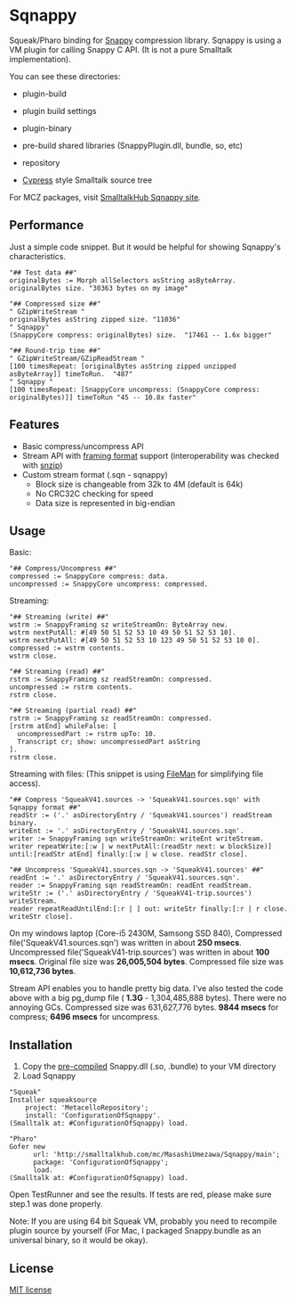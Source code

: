Sqnappy
=======

Squeak/Pharo binding for [Snappy](https://code.google.com/p/snappy/ "Snappy") compression library.
Sqnappy is using a VM plugin for calling Snappy C API. (It is not a pure Smalltalk implementation).

You can see these directories:

- plugin-build
 + plugin build settings
- plugin-binary
 + pre-build shared libraries (SnappyPlugin.dll, bundle, so, etc)
- repository
 + [Cypress](https://github.com/CampSmalltalk/Cypress) style Smalltalk source tree

For MCZ packages, visit [SmalltalkHub Sqnappy site](http://smalltalkhub.com/#!/~MasashiUmezawa/Sqnappy).

## Performance ##
Just a simple code snippet. But it would be helpful for showing Sqnappy's characteristics.

```Smalltalk
"## Test data ##"
originalBytes := Morph allSelectors asString asByteArray.
originalBytes size. "30363 bytes on my image"

"## Compressed size ##"
" GZipWriteStream "
originalBytes asString zipped size. "11036"
" Sqnappy"
(SnappyCore compress: originalBytes) size.  "17461 -- 1.6x bigger"

"## Round-trip time ##"
" GZipWriteStream/GZipReadStream "
[100 timesRepeat: [originalBytes asString zipped unzipped asByteArray]] timeToRun.  "487"
" Sqnappy "
[100 timesRepeat: [SnappyCore uncompress: (SnappyCore compress: originalBytes)]] timeToRun "45 -- 10.8x faster"
```

## Features ##
- Basic compress/uncompress API
- Stream API with [framing format](http://code.google.com/p/snappy/source/browse/trunk/framing_format.txt) support (interoperability was checked with [snzip](https://github.com/kubo/snzip))
- Custom stream format (.sqn - sqnappy)
	- Block size is changeable from 32k to 4M (default is 64k)
	- No CRC32C checking for speed
	- Data size is represented in big-endian

## Usage ##
Basic:
```Smalltalk
"## Compress/Uncompress ##"
compressed := SnappyCore compress: data.
uncompressed := SnappyCore uncompress: compressed.
```

Streaming:
```Smalltalk
"## Streaming (write) ##"
wstrm := SnappyFraming sz writeStreamOn: ByteArray new.
wstrm nextPutAll: #[49 50 51 52 53 10 49 50 51 52 53 10].
wstrm nextPutAll: #[49 50 51 52 53 10 123 49 50 51 52 53 10 0].
compressed := wstrm contents.
wstrm close.
```
```Smalltalk
"## Streaming (read) ##"
rstrm := SnappyFraming sz readStreamOn: compressed.
uncompressed := rstrm contents.
rstrm close.
```
```Smalltalk
"## Streaming (partial read) ##"
rstrm := SnappyFraming sz readStreamOn: compressed.
[rstrm atEnd] whileFalse: [
  uncompressedPart := rstrm upTo: 10.
  Transcript cr; show: uncompressedPart asString
].
rstrm close.
```

Streaming with files: (This snippet is using [FileMan](https://github.com/mumez/FileMan) for simplifying file access).
```Smalltalk
"## Compress 'SqueakV41.sources -> 'SqueakV41.sources.sqn' with Sqnappy format ##"
readStr := ('.' asDirectoryEntry / 'SqueakV41.sources') readStream binary.
writeEnt := '.' asDirectoryEntry / 'SqueakV41.sources.sqn'.
writer := SnappyFraming sqn writeStreamOn: writeEnt writeStream.
writer repeatWrite:[:w | w nextPutAll:(readStr next: w blockSize)] until:[readStr atEnd] finally:[:w | w close. readStr close].

"## Uncompress 'SqueakV41.sources.sqn -> 'SqueakV41.sources' ##"
readEnt := '.' asDirectoryEntry / 'SqueakV41.sources.sqn'.
reader := SnappyFraming sqn readStreamOn: readEnt readStream.
writeStr := ('.' asDirectoryEntry / 'SqueakV41-trip.sources') writeStream.
reader repeatReadUntilEnd:[:r | ] out: writeStr finally:[:r | r close. writeStr close].
```

On my windows laptop (Core-i5 2430M, Samsong SSD 840), Compressed file('SqueakV41.sources.sqn') was written in about **250 msecs**. Uncompressed file('SqueakV41-trip.sources') was written in about **100 msecs**.
Original file size was **26,005,504 bytes**. Compressed file size was **10,612,736 bytes**.

Stream API enables you to handle pretty big data. I've also tested the code above with a big pg_dump file ( **1.3G** - 1,304,485,888 bytes). There were no annoying GCs. Compressed size was 631,627,776 bytes. **9844 msecs** for compress; **6496 msecs** for uncompress.

## Installation ##
1. Copy the [pre-compiled](https://github.com/mumez/sqnappy/blob/master/plugin-binary/) Snappy.dll (.so, .bundle) to your VM directory
2. Load Sqnappy

```Smalltalk
"Squeak"
Installer squeaksource
    project: 'MetacelloRepository';
    install: 'ConfigurationOfSqnappy'. 
(Smalltalk at: #ConfigurationOfSqnappy) load.

"Pharo"
Gofer new
      url: 'http://smalltalkhub.com/mc/MasashiUmezawa/Sqnappy/main';
      package: 'ConfigurationOfSqnappy';
      load.
(Smalltalk at: #ConfigurationOfSqnappy) load.
```

Open TestRunner and see the results. If tests are red, please make sure step.1 was done properly.
 
Note: If you are using 64 bit Squeak VM, probably you need to recompile plugin source by yourself (For Mac, I packaged Snappy.bundle as an universal binary, so it would be okay). 

## License ##
[MIT license](http://opensource.org/licenses/MIT)